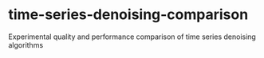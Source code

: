 # time-series-denoising-comparison
Experimental quality and performance comparison of time series denoising algorithms
